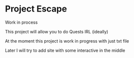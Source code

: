 # Project Escape
 Work in process

This project will allow you to do Quests IRL (ideally)

At the moment this project is work in progress with just txt file

Later I will try to add site with some interactive in the middle
